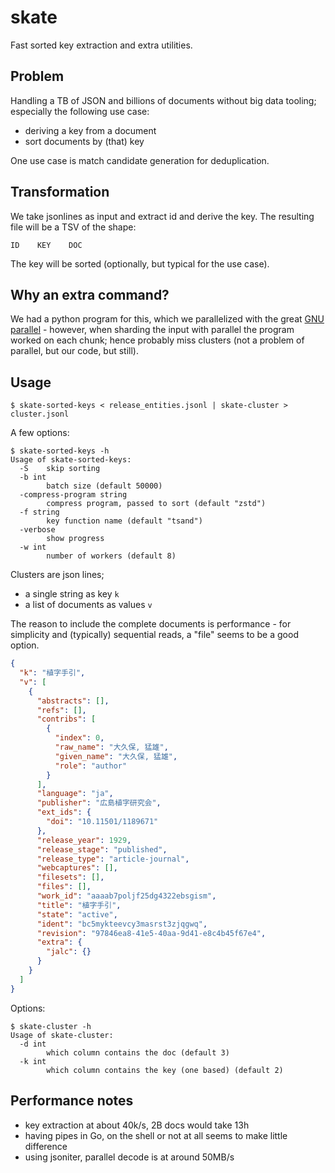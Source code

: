 # skate

Fast sorted key extraction and extra utilities.

## Problem

Handling a TB of JSON and billions of documents without big data tooling;
especially the following use case:

* deriving a key from a document
* sort documents by (that) key

One use case is match candidate generation for deduplication.

## Transformation

We take jsonlines as input and extract id and derive the key. The resulting
file will be a TSV of the shape:

```
ID    KEY    DOC
```

The key will be sorted (optionally, but typical for the use case).

## Why an extra command?

We had a python program for this, which we parallelized with the great [GNU
parallel](https://www.gnu.org/software/parallel/) - however, when sharding the
input with parallel the program worked on each chunk; hence probably miss
clusters (not a problem of parallel, but our code, but still).

## Usage

```
$ skate-sorted-keys < release_entities.jsonl | skate-cluster > cluster.jsonl
```

A few options:

```
$ skate-sorted-keys -h
Usage of skate-sorted-keys:
  -S    skip sorting
  -b int
        batch size (default 50000)
  -compress-program string
        compress program, passed to sort (default "zstd")
  -f string
        key function name (default "tsand")
  -verbose
        show progress
  -w int
        number of workers (default 8)
```

Clusters are json lines;

* a single string as key `k`
* a list of documents as values `v`

The reason to include the complete documents is performance - for simplicity
and (typically) sequential reads, a "file" seems to be a good option.

```json
{
  "k": "植字手引",
  "v": [
    {
      "abstracts": [],
      "refs": [],
      "contribs": [
        {
          "index": 0,
          "raw_name": "大久保, 猛雄",
          "given_name": "大久保, 猛雄",
          "role": "author"
        }
      ],
      "language": "ja",
      "publisher": "広島植字研究会",
      "ext_ids": {
        "doi": "10.11501/1189671"
      },
      "release_year": 1929,
      "release_stage": "published",
      "release_type": "article-journal",
      "webcaptures": [],
      "filesets": [],
      "files": [],
      "work_id": "aaaab7poljf25dg4322ebsgism",
      "title": "植字手引",
      "state": "active",
      "ident": "bc5mykteevcy3masrst3zjqgwq",
      "revision": "97846ea8-41e5-40aa-9d41-e8c4b45f67e4",
      "extra": {
        "jalc": {}
      }
    }
  ]
}
```

Options:

```
$ skate-cluster -h
Usage of skate-cluster:
  -d int
        which column contains the doc (default 3)
  -k int
        which column contains the key (one based) (default 2)
```

## Performance notes

* key extraction at about 40k/s, 2B docs would take 13h
* having pipes in Go, on the shell or not at all seems to make little difference
* using jsoniter, parallel decode is at around 50MB/s
